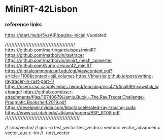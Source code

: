 # MiniRT-42Lisbon

### reference links 
https://start.me/p/5vzAjP/pagina-inicial		//updated


/////////////////////////////////////////////
https://github.com/martingarcialopez/miniRT
https://github.com/matboivin/raytracer
https://github.com/matboivin/minirt_mesh_converter
https://github.com/Nuno-Jesus/42_miniRT
https://digitalcommons.unf.edu/cgi/viewcontent.cgi?article=1100&context=ojii_volumes
https://bheisler.github.io/post/writing-raytracer-in-rust-part-1/
https://users.csc.calpoly.edu/~zwood/teaching/csc471/final09/nkowshik_webpage/
https://github.com/user-attachments/files/16740679/Jamis.Buck.-.The.Ray.Tracer.Challenge-Pragmatic.Bookshelf.2019.pdf
https://developer.nvidia.com/blog/accelerated-ray-tracing-cuda
https://www.sci.utah.edu/~thiago/papers/BSP_RT08.pdf
////////////////////////////////////////////////

// srcs/vector/
// gcc -o test_vector test_vector.c vector.c vector_advanced.c vector_aux.c -lm
// ./test_vector
